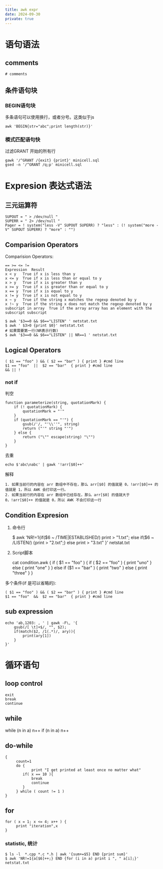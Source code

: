 ```yaml
---
title: awk expr
date: 2024-09-30
private: true
---
```

# 语句语法
## comments

	# comments

## 条件语句块
### BEGIN语句块
多条语句可以使用换行，或者分号。这类似于js

	awk 'BEGIN{str="abc";print length(str)}'

### 模式匹配语句快
过滤GRANT 开始的所有行

    gawk '/^GRANT /{exit} {print}' minicell.sql 
    gsed -n '/^GRANT /q;p' minicell.sql 

# Expresion 表达式语法

## 三元运算符
	SUPOUT = " > /dev/null "
	SUPERR = " 2> /dev/null "
	Pager = ! system("less -V" SUPOUT SUPERR) ? "less" : (! system("more -V" SUPOUT SUPERR) ? "more" : "")

## Comparision Operators
Comparision Operators:

	== >= <= !=
	Expression	Result
	x < y	True if x is less than y
	x <= y	True if x is less than or equal to y
	x > y	True if x is greater than y
	x >= y	True if x is greater than or equal to y
	x == y	True if x is equal to y
	x != y	True if x is not equal to y
	x ~ y	True if the string x matches the regexp denoted by y
	x !~ y	True if the string x does not match the regexp denoted by y
	subscript in array	True if the array array has an element with the subscript subscript

	$ awk '$3==0 && $6=="LISTEN" ' netstat.txt
	$ awk ' $3>0 {print $0}' netstat.txt
	# 如果需要第一行(NR表示行数)
	$ awk '$3==0 && $6=="LISTEN" || NR==1 ' netstat.txt

## Logical Operators

	( $1 == "foo" ) && ( $2 == "bar" ) { print } #cmd line
	$1 == "foo"  ||  $2 == "bar"  { print } #cmd line
	&& || !


### not if
判空

    function parameterize(string, quotationMark) {
        if (! quotationMark) {
            quotationMark = "'"
        }
        if (quotationMark == "'") {
            gsub(/'/, "'\\''", string)
            return ("'" string "'")
        } else {
            return ("\"" escape(string) "\"")
        }
    }

去重

	echo $'abc\nabc' | gawk '!arr[$0]++'

解释

    1. 如果当前行的内容在 arr 数组中不存在，那么 arr[$0] 的值就是 0，!arr[$0]++ 的值就是 1，所以 AWK 会打印这一行。
    2. 如果当前行的内容在 arr 数组中已经存在，那么 arr[$0] 的值就大于 0，!arr[$0]++ 的值就是 0，所以 AWK 不会打印这一行

## Condition Expresion
1. 命令行

	$ awk 'NR!=1{if($6 ~ /TIME|ESTABLISHED/) print > "1.txt";
		else if($6 ~ /LISTEN/) {print > "2.txt";}
		else print > "3.txt" }' netstat.txt

2. Script脚本

	cat condition.awk
		{
			 if ( $1 == "foo" ) {
				if ( $2 == "foo" ) {
				   print "uno"
				} else {
				   print "one"
				}
			 } else if ($1 == "bar" ) {
				print "two"
			 } else {
				print "three"
			 }
		}

多个条件(if 是可以省略的):

	( $1 == "foo" ) && ( $2 == "bar" ) { print } #cmd line
	$1 == "foo"  &&  $2 == "bar"  { print } #cmd line

## sub expression

	echo 'ab,1203: , ' | gawk -F\, '{
		gsub(/[ \t]+$/, "", $2);
		if(match($2, /1(.*)/, ary)){
			print(ary[1])
		}
	}'

# 循环语句
## loop control

	exit
	break
	continue

## while

  while (n in a) n++
  if (n in a) n++

## do-while

	{
		 count=1
		 do {
				print "I get printed at least once no matter what"
			if( x == 10 ){
				break
				continue
			}
		 } while ( count != 1 )
	}

## for

	for ( x = 1; x <= 4; x++ ) {
		 print "iteration",x
	}

### statistic, 统计

	$ ls -l  *.cpp *.c *.h | awk '{sum+=$5} END {print sum}'
	$ awk 'NR!=1{a[$6]++;} END {for (i in a) print i ", " a[i];}' netstat.txt
